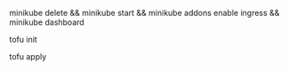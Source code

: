 minikube delete && minikube start && minikube addons enable ingress &&  minikube dashboard

tofu init

tofu apply